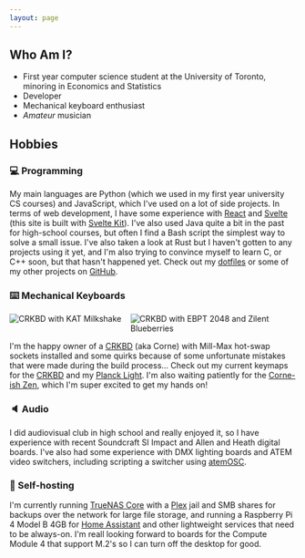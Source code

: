 ```yaml
---
layout: page
---
```


## Who Am I?

- First year computer science student at the University of Toronto, minoring in Economics and Statistics
- Developer
- Mechanical keyboard enthusiast
- _Amateur_ musician

## Hobbies

### 💻 Programming

My main languages are Python (which we used in my first year university CS courses) and JavaScript, which I've used on a lot of side projects. In terms of web development, I have some experience with [React](https://reactjs.org/) and [Svelte](https://svelte.dev/) (this site is built with [Svelte Kit](https://kit.svelte.dev/)). I've also used Java quite a bit in the past for high-school courses, but often I find a Bash script the simplest way to solve a small issue. I've also taken a look at Rust but I haven't gotten to any projects using it yet, and I'm also trying to convince myself to learn C, or C++ soon, but that hasn't happened yet. Check out my [dotfiles](https://github.com/mtoohey31/dotfiles) or some of my other projects on [GitHub](https://github.com/mtoohey31).

### :keyboard: Mechanical Keyboards

<div style="display: flex; width: 100%;">
    <img src="/crkbd-kat-milkshake.jpg" alt="CRKBD with KAT Milkshake" style="max-width: calc(50% - 0.5rem); margin-right: 0.5rem;"/>
    <img src="/crkbd-epbt-2048-zilent-blueberries.jpg" alt="CRKBD with EBPT 2048 and Zilent Blueberries" style="max-width: calc(50% - 0.5rem); margin-left: 0.5rem;"/>
</div>

I'm the happy owner of a [CRKBD](https://github.com/foostan/crkbd) (aka Corne) with Mill-Max hot-swap sockets installed and some quirks because of some unfortunate mistakes that were made during the build process... Check out my current keymaps for the [CRKBD](https://github.com/mtoohey31/crkbd-keymap) and my [Planck Light](https://github.com/mtoohey31/planck-keymap). I'm also waiting patiently for the [Corne-ish Zen](https://lowprokb.ca/products/corne-ish-zen-2), which I'm super excited to get my hands on!

### :speaker: Audio

I did audiovisual club in high school and really enjoyed it, so I have experience with recent Soundcraft SI Impact and Allen and Heath digital boards. I've also had some experience with DMX lighting boards and ATEM video switchers, including scripting a switcher using [atemOSC](https://github.com/danielbuechele/atemOSC).

### :electric_plug: Self-hosting

I'm currently running [TrueNAS Core](https://www.truenas.com/) with a [Plex](https://www.plex.tv/) jail and SMB shares for backups over the network for large file storage, and running a Raspberry Pi 4 Model B 4GB for [Home Assistant](https://www.home-assistant.io/) and other lightweight services that need to be always-on. I'm reall looking forward to boards for the Compute Module 4 that support M.2's so I can turn off the desktop for good.
